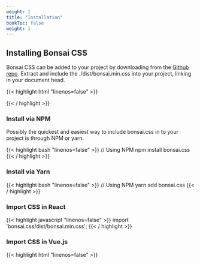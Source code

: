 ```yaml
---
weight: 1
title: "Installation"
bookToc: false
weight: 1
---
```


## Installing Bonsai CSS

Bonsai CSS can be added to your project by downloading from the [Github repo](https://github.com/bonsaicss/bonsai.css). Extract and include the ./dist/bonsai.min.css into your project, linking in your document head. 

{{< highlight html "linenos=false" >}}
<link href="path/to/css/bonsai.min.css" rel="stylesheet">
{{< / highlight >}}


### Install via NPM

Possibly the quickest and easiest way to include bonsai.css in to your project is through NPM or yarn.

{{< highlight bash "linenos=false" >}}
// Using NPM
npm install bonsai.css
{{< / highlight >}}


### Install via Yarn

{{< highlight bash "linenos=false" >}}
// Using NPM
yarn add bonsai.css
{{< / highlight >}}


### Import CSS in React

{{< highlight javascript "linenos=false" >}}
import 'bonsai.css/dist/bonsai.min.css';
{{< / highlight >}}


### Import CSS in Vue.js

{{< highlight html "linenos=false" >}}
<style src='bonsai.css/dist/bonsai.min.css' />
{{< / highlight >}}


### Install via CDN

To grab from CDN you can use the following.

{{< highlight html "linenos=false" >}}
// Via CDN
<link href="https://unpkg.com/bonsai.css@latest/dist/bonsai.min.css" rel="stylesheet">
{{< / highlight >}}


### Modular Installation

Bonsai.css can be broken down in to 3 distinct components. In cases where you may not need all three components, each of these components can be included seperately.

#### Base Element Styling

{{< highlight html "linenos=false" >}}
// Link locally
<link href="path/to/css/bonsai-base.min.css" rel="stylesheet">

// Via CDN
<link href="https://unpkg.com/bonsai.css@latest/dist/bonsai-base.min.css" rel="stylesheet">
{{< / highlight >}}


#### Helpers

{{< highlight html "linenos=false" >}}
// Link locally
<link href="path/to/css/bonsai-helpers.min.css" rel="stylesheet">

// Via CDN
<link href="https://unpkg.com/bonsai.css@latest/dist/bonsai-helpers.min.css" rel="stylesheet">
{{< / highlight >}}


#### Utilities

{{< highlight html "linenos=false" >}}
// Link locally
<link href="path/to/css/bonsai-utlities.min.css" rel="stylesheet">

// Via CDN
<link href="https://unpkg.com/bonsai.css@latest/dist/bonsai-utilities.min.css" rel="stylesheet">
{{< / highlight >}}
